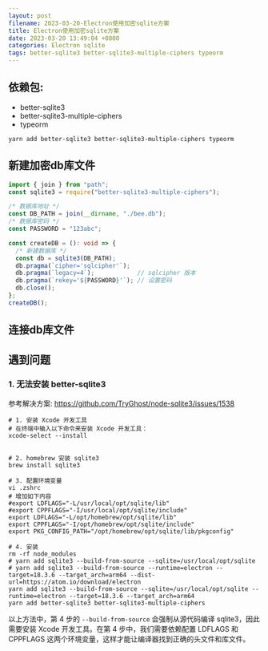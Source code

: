 ```yaml
---
layout: post
filename: 2023-03-20-Electron使用加密sqlite方案
title: Electron使用加密sqlite方案
date: 2023-03-20 13:49:04 +0800
categories: Electron sqlite
tags: better-sqlite3 better-sqlite3-multiple-ciphers typeorm
---
```


## 依赖包:

* better-sqlite3
* better-sqlite3-multiple-ciphers
* typeorm

```
yarn add better-sqlite3 better-sqlite3-multiple-ciphers typeorm
```

## 新建加密db库文件

```typescript
import { join } from "path";
const sqlite3 = require("better-sqlite3-multiple-ciphers");

/* 数据库地址 */
const DB_PATH = join(__dirname, "./bee.db");
/* 数据库密码 */
const PASSWORD = "123abc";

const createDB = (): void => {
  /* 新建数据库 */
  const db = sqlite3(DB_PATH);
  db.pragma(`cipher='sqlcipher'`);
  db.pragma(`legacy=4`);            // sqlcipher 版本
  db.pragma(`rekey='${PASSWORD}'`); // 设置密码
  db.close();
};
createDB();
```

## 连接db库文件


## 遇到问题

### 1. 无法安装 better-sqlite3

参考解决方案: https://github.com/TryGhost/node-sqlite3/issues/1538

```
# 1. 安装 Xcode 开发工具
# 在终端中输入以下命令来安装 Xcode 开发工具：
xcode-select --install


# 2. homebrew 安装 sqlite3
brew install sqlite3

# 3. 配置环境变量
vi .zshrc
# 增加如下内容
#export LDFLAGS="-L/usr/local/opt/sqlite/lib"
#export CPPFLAGS="-I/usr/local/opt/sqlite/include"
export LDFLAGS="-L/opt/homebrew/opt/sqlite/lib"
export CPPFLAGS="-I/opt/homebrew/opt/sqlite/include"
export PKG_CONFIG_PATH="/opt/homebrew/opt/sqlite/lib/pkgconfig"

# 4. 安装
rm -rf node_modules
# yarn add sqlite3 --build-from-source --sqlite=/usr/local/opt/sqlite
# yarn add sqlite3 --build-from-source --runtime=electron --target=18.3.6 --target_arch=arm64 --dist-url=https://atom.io/download/electron
yarn add sqlite3 --build-from-source --sqlite=/usr/local/opt/sqlite --runtime=electron --target=18.3.6 --target_arch=arm64
yarn add better-sqlite3 better-sqlite3-multiple-ciphers
```

以上方法中，第 4 步的 `--build-from-source` 会强制从源代码编译 sqlite3，因此需要安装 Xcode 开发工具。在第 4 步中，我们需要依赖配置 LDFLAGS 和 CPPFLAGS 这两个环境变量，这样才能让编译器找到正确的头文件和库文件。